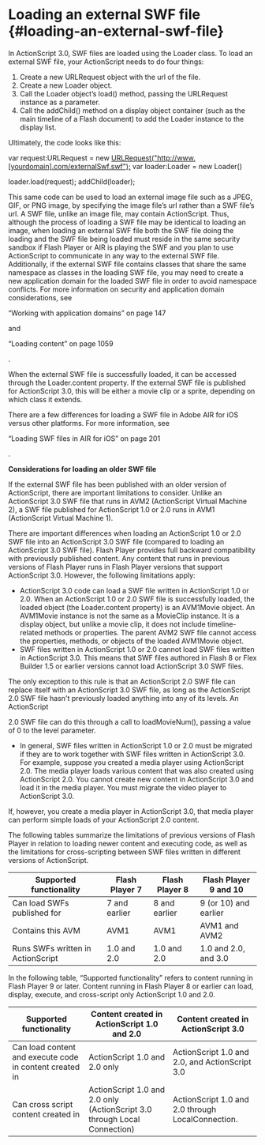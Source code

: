 # Loading an external SWF file {#loading-an-external-swf-file}

In ActionScript 3.0, SWF files are loaded using the Loader class. To load an external SWF file, your ActionScript needs to do four things:

1.  Create a new URLRequest object with the url of the file.
2.  Create a new Loader object.
3.  Call the Loader object’s load() method, passing the URLRequest instance as a parameter.
4.  Call the addChild() method on a display object container (such as the main timeline of a Flash document) to add the Loader instance to the display list.

Ultimately, the code looks like this:

var request:URLRequest = new [URLRequest(&quot;http://www.[yourdomain].com/externalSwf.swf&quot;);](http://www/) var loader:Loader = new Loader()

loader.load(request); addChild(loader);

This same code can be used to load an external image file such as a JPEG, GIF, or PNG image, by specifying the image file’s url rather than a SWF file’s url. A SWF file, unlike an image file, may contain ActionScript. Thus, although the process of loading a SWF file may be identical to loading an image, when loading an external SWF file both the SWF file doing the loading and the SWF file being loaded must reside in the same security sandbox if Flash Player or AIR is playing the SWF and you plan to use ActionScript to communicate in any way to the external SWF file. Additionally, if the external SWF file contains classes that share the same namespace as classes in the loading SWF file, you may need to create a new application domain for the loaded SWF file in order to avoid namespace conflicts. For more information on security and application domain considerations, see

“Working with application domains” on page 147

and

“Loading content” on page 1059

.

When the external SWF file is successfully loaded, it can be accessed through the Loader.content property. If the external SWF file is published for ActionScript 3.0, this will be either a movie clip or a sprite, depending on which class it extends.

There are a few differences for loading a SWF file in Adobe AIR for iOS versus other platforms. For more information, see

“Loading SWF files in AIR for iOS” on page 201

.

**Considerations for loading an older SWF file**

If the external SWF file has been published with an older version of ActionScript, there are important limitations to consider. Unlike an ActionScript 3.0 SWF file that runs in AVM2 (ActionScript Virtual Machine 2), a SWF file published for ActionScript 1.0 or 2.0 runs in AVM1 (ActionScript Virtual Machine 1).

There are important differences when loading an ActionScript 1.0 or 2.0 SWF file into an ActionScript 3.0 SWF file (compared to loading an ActionScript 3.0 SWF file). Flash Player provides full backward compatibility with previously published content. Any content that runs in previous versions of Flash Player runs in Flash Player versions that support ActionScript 3.0\. However, the following limitations apply:

*   ActionScript 3.0 code can load a SWF file written in ActionScript 1.0 or 2.0\. When an ActionScript 1.0 or 2.0 SWF file is successfully loaded, the loaded object (the Loader.content property) is an AVM1Movie object. An AVM1Movie instance is not the same as a MovieClip instance. It is a display object, but unlike a movie clip, it does not include timeline-related methods or properties. The parent AVM2 SWF file cannot access the properties, methods, or objects of the loaded AVM1Movie object.
*   SWF files written in ActionScript 1.0 or 2.0 cannot load SWF files written in ActionScript 3.0\. This means that SWF files authored in Flash 8 or Flex Builder 1.5 or earlier versions cannot load ActionScript 3.0 SWF files.

The only exception to this rule is that an ActionScript 2.0 SWF file can replace itself with an ActionScript 3.0 SWF file, as long as the ActionScript 2.0 SWF file hasn&#039;t previously loaded anything into any of its levels. An ActionScript

2.0 SWF file can do this through a call to loadMovieNum(), passing a value of 0 to the level parameter.

*   In general, SWF files written in ActionScript 1.0 or 2.0 must be migrated if they are to work together with SWF files written in ActionScript 3.0\. For example, suppose you created a media player using ActionScript 2.0\. The media player loads various content that was also created using ActionScript 2.0\. You cannot create new content in ActionScript 3.0 and load it in the media player. You must migrate the video player to ActionScript 3.0.

If, however, you create a media player in ActionScript 3.0, that media player can perform simple loads of your ActionScript 2.0 content.

The following tables summarize the limitations of previous versions of Flash Player in relation to loading newer content and executing code, as well as the limitations for cross-scripting between SWF files written in different versions of ActionScript.

| **Supported functionality** | **Flash Player 7** | **Flash Player 8** | **Flash Player 9 and 10** |
| --- | --- | --- | --- |
| Can load SWFs published for | 7 and earlier | 8 and earlier | 9 (or 10) and earlier |
| Contains this AVM | AVM1 | AVM1 | AVM1 and AVM2 |
| Runs SWFs written in ActionScript | 1.0 and 2.0 | 1.0 and 2.0 | 1.0 and 2.0, and 3.0 |

In the following table, “Supported functionality” refers to content running in Flash Player 9 or later. Content running in Flash Player 8 or earlier can load, display, execute, and cross-script only ActionScript 1.0 and 2.0.

| **Supported functionality** | **Content created in ActionScript 1.0 and 2.0** | **Content created in ActionScript 3.0** |
| --- | --- | --- |
| Can load content and execute code in content created in | ActionScript 1.0 and 2.0 only | ActionScript 1.0 and 2.0, and ActionScript 3.0 |
| Can cross script content created in | ActionScript 1.0 and 2.0 only (ActionScript 3.0 through Local Connection) | ActionScript 1.0 and 2.0 through LocalConnection. |